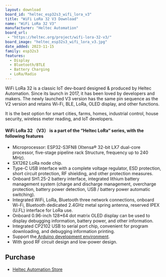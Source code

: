 ```yaml
---
layout: download
board_id: "heltec_esp32s3_wifi_lora_v3"
title: "WiFi LoRa 32 V3 Download"
name: "WiFi LoRa 32 V3"
manufacturer: "Heltec Automation"
board_url:
 - "https://heltec.org/project/wifi-lora-32-v3/"
board_image: "heltec_esp32s3_wifi_lora_v3.jpg"
date_added: 2023-11-15
family: esp32s3
features:
  - Display
  - Bluetooth/BTLE
  - Battery Charging
  - LoRa/Radio
---
```


WiFi LoRa 32 is a classic IoT dev-board designed & produced by Heltec Automation. Since its launch in 2017, it has been loved by developers and makers. The newly launched V3 version has the same pin sequence as the V2 version and retains Wi-Fi, BLE, LoRa, OLED display, and other functions.

It is the best option for smart cities, farms, homes, industrial control, house security, wireless meter reading, and IoT developers.

#### WiFi LoRa 32 （V3） is a part of the “Heltec LoRa“ series, with the following features

- Microprocessor: ESP32-S3FN8 (Xtensa® 32-bit LX7 dual-core processor, five-stage pipeline rack Structure, frequency up to 240 MHz).
- SX1262 LoRa node chip.
- Type-C USB interface with a complete voltage regulator, ESD protection, short circuit protection, RF shielding, and other protection measures.
- Onboard SH1.25-2 battery interface, integrated lithium battery management system (charge and discharge management, overcharge protection, battery power detection, USB / battery power automatic switching).
- Integrated WiFi, LoRa, Bluetooth three network connections, onboard Wi-Fi, Bluetooth dedicated 2.4GHz metal spring antenna, reserved IPEX (U.FL) interface for LoRa use.
- Onboard 0.96-inch 128*64 dot matrix OLED display can be used to display debugging information, battery power, and other information.
- Integrated CP2102 USB to serial port chip, convenient for program downloading, and debugging information printing.
- Support the[ Arduino development environment](https://heltec.org/wifi_kit_install/).
- With good RF circuit design and low-power design.

## Purchase

* [Heltec Automation Store](https://heltec.org/project/wifi-lora-32-v3/)
